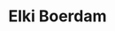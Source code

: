 ---
category: residents
layout: post
title: Elki Boerdam
profession: image research
image: /images/residents/Elki-Boerdam.jpg
website: www.elkiboerdam.com
---